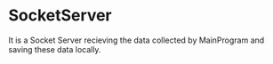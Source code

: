# SocketServer

It is a Socket Server recieving the data collected by MainProgram and saving these data locally.